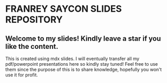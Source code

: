# FRANREY SAYCON SLIDES REPOSITORY

## Welcome to my slides! Kindly leave a star if you like the content.
This is created using mdx slides. I will eventually transfer all my pdf/powerpoint presentations here so kindly stay tuned!
Feel free to use them since the purpose of this is to share knowledge, hopefully you won't use it for profit.
